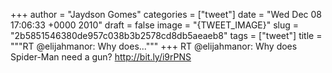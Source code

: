 
+++
author = "Jaydson Gomes"
categories = ["tweet"]
date = "Wed Dec 08 17:06:33 +0000 2010"
draft = false
image = "{TWEET_IMAGE}"
slug = "2b5851546380de957c038b3b2578cd8db5aeaeb8"
tags = ["tweet"]
title = """RT @elijahmanor: Why does..."""
+++
RT @elijahmanor: Why does Spider-Man need a gun? http://bit.ly/i9rPNS
